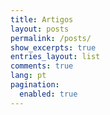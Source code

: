 ```yaml
---
title: Artigos
layout: posts
permalink: /posts/
show_excerpts: true
entries_layout: list
comments: true
lang: pt
pagination:
  enabled: true
---
```

